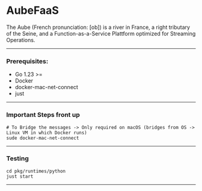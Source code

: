 # AubeFaaS

The Aube (French pronunciation: [ob]) is a river in France, a right tributary of the Seine, and a Function-as-a-Service Plattform optimized for Streaming Operations.

---
### Prerequisites:
- Go 1.23 >=
- Docker
- docker-mac-net-connect
- just

---
### Important Steps front up

```shell
# To Bridge the messages -> Only required on macOS (bridges from OS -> Linux VM in which Docker runs)
sude docker-mac-net-connect
```

---
### Testing

```shell
cd pkg/runtimes/python
just start
```

---
